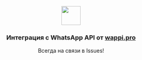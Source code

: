 <p align="center">
    <a href="https://temj.ru" target="_blank">
        <img src="https://wappi.pro/static/index/img/logo.webp" height="50px">
    </a>
    <h3 align="center">Интеграция с WhatsApp API от <a href="https://wappi.pro">wappi.pro</a></h3>
</p>



<p align="center">Всегда на связи в Issues!</p>
